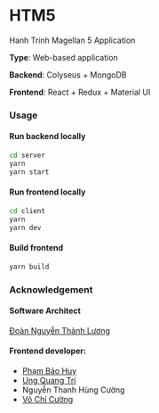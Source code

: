 # HTM5

Hanh Trinh Magellan 5 Application

**Type**: Web-based application

**Backend**: Colyseus + MongoDB

**Frontend**: React + Redux + Material UI

### Usage

#### Run backend locally

```bash
cd server
yarn
yarn start
```

#### Run frontend locally

```bash
cd client
yarn
yarn dev
```

#### Build frontend

```bash
yarn build
```

### Acknowledgement

#### Software Architect

<a href='https://github.com/thanhluong'>
    Đoàn Nguyễn Thành Lương
</a>

#### Frontend developer:

<ul>
    <li>
        <a href='https://github.com/HuyNhay'>
            Phạm Bảo Huy
        </a>
    </li>
    <li>
        <a href='https://github.com/uqtri'>
            Ung Quang Trí
        </a>
    </li>
    <li>Nguyễn Thanh Hùng Cường</li>
    <li><a href="https://github.com/Ranizt">Võ Chí Cường</a></li>
</ul>
